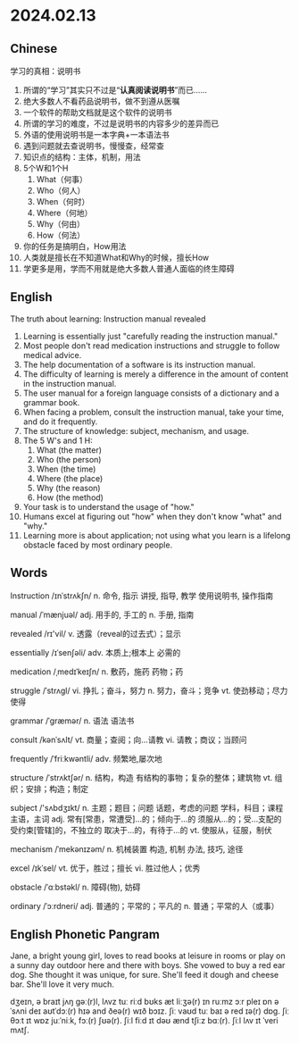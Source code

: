 # 2024.02.13
## Chinese
学习的真相：说明书
1. 所谓的“学习”其实只不过是“**认真阅读说明书**”而已……
2. 绝大多数人不看药品说明书，做不到遵从医嘱
3. 一个软件的帮助文档就是这个软件的说明书
4. 所谓的学习的难度，不过是说明书的内容多少的差异而已
5. 外语的使用说明书是一本字典+一本语法书
6. 遇到问题就去查说明书，慢慢查，经常查
7. 知识点的结构：主体，机制，用法
8. 5个W和1个H
    1. What（何事）
    2. Who（何人）
    3. When（何时）
    4. Where（何地）
    5. Why（何由）
    6. How（何法）
9. 你的任务是搞明白，How用法
10. 人类就是擅长在不知道What和Why的时候，擅长How
11. 学更多是用，学而不用就是绝大多数人普通人面临的终生障碍

## English
The truth about learning: Instruction manual revealed
1. Learning is essentially just "carefully reading the instruction manual."
2. Most people don't read medication instructions and struggle to follow medical advice.
3. The help documentation of a software is its instruction manual.
4. The difficulty of learning is merely a difference in the amount of content in the instruction manual.
5. The user manual for a foreign language consists of a dictionary and a grammar book.
6. When facing a problem, consult the instruction manual, take your time, and do it frequently.
7. The structure of knowledge: subject, mechanism, and usage.
8. The 5 W's and 1 H:
   1. What (the matter)
   2. Who (the person)
   3. When (the time)
   4. Where (the place)
   5. Why (the reason)
   6. How (the method)
9. Your task is to understand the usage of "how."
10. Humans excel at figuring out "how" when they don't know "what" and "why."
11. Learning more is about application; not using what you learn is a lifelong obstacle faced by most ordinary people.
## Words
Instruction /ɪnˈstrʌkʃn/
n. 命令, 指示
讲授, 指导, 教学
使用说明书, 操作指南

manual /ˈmænjuəl/
adj. 用手的, 手工的
n. 手册, 指南

revealed  /rɪ'vil/
v. 透露（reveal的过去式）；显示

essentially /ɪˈsenʃəli/
adv. 本质上;根本上
必需的

medication /ˌmedɪˈkeɪʃn/
n. 敷药，施药
药物；药

struggle  /ˈstrʌɡl/
vi. 挣扎；奋斗，努力
n. 努力，奋斗；竞争
vt. 使劲移动；尽力使得

grammar /ˈɡræmər/
n. 语法
语法书

consult /kənˈsʌlt/
vt. 商量；查阅；向…请教
vi. 请教；商议；当顾问

frequently /ˈfriːkwəntli/
adv. 频繁地,屡次地

structure /ˈstrʌktʃər/
n. 结构，构造
有结构的事物；复杂的整体；建筑物
vt. 组织；安排；构造；制定

subject /'sʌbdʒɪkt/
n. 主题；题目；问题
话题，考虑的问题
学科，科目；课程
主语，主词
adj. 常有[常患，常遭受]…的；倾向于…的
须服从…的；受…支配的
受约束[管辖]的，不独立的
取决于…的，有待于…的
vt. 使服从，征服，制伏

mechanism  /ˈmekənɪzəm/
n. 机械装置
构造, 机制
办法, 技巧, 途径

excel /ɪkˈsel/
vt. 优于，胜过；擅长
vi. 胜过他人；优秀

obstacle  /ˈɑːbstəkl/
n. 障碍(物), 妨碍

ordinary /ˈɔːrdneri/
adj. 普通的；平常的；平凡的
n. 普通；平常的人（或事）

## English Phonetic Pangram
Jane, a bright young girl, loves to read books at leisure in rooms or play on a sunny day outdoor here and there with boys. She vowed to buy a red ear dog. She thought it was unique, for sure. She'll feed it dough and cheese bar. She'll love it very much.

dʒeɪn, ə braɪt jʌŋ gəː(r)l, lʌvz tuː riːd bʊks æt liːʒə(r) ɪn ruːmz ɔːr pleɪ ɒn ə ˈsʌni deɪ aʊtˈdɔː(r) hɪə and ðeə(r) wɪð bɔɪz. ʃiː vaʊd tuː baɪ ə red ɪə(r) dɒg. ʃiː θɔːt ɪt wɒz juːˈniːk, fɔː(r) ʃʊə(r). ʃiːl fiːd ɪt dəʊ ænd tʃiːz bɑː(r). ʃiːl lʌv ɪt ˈveri mʌtʃ.
